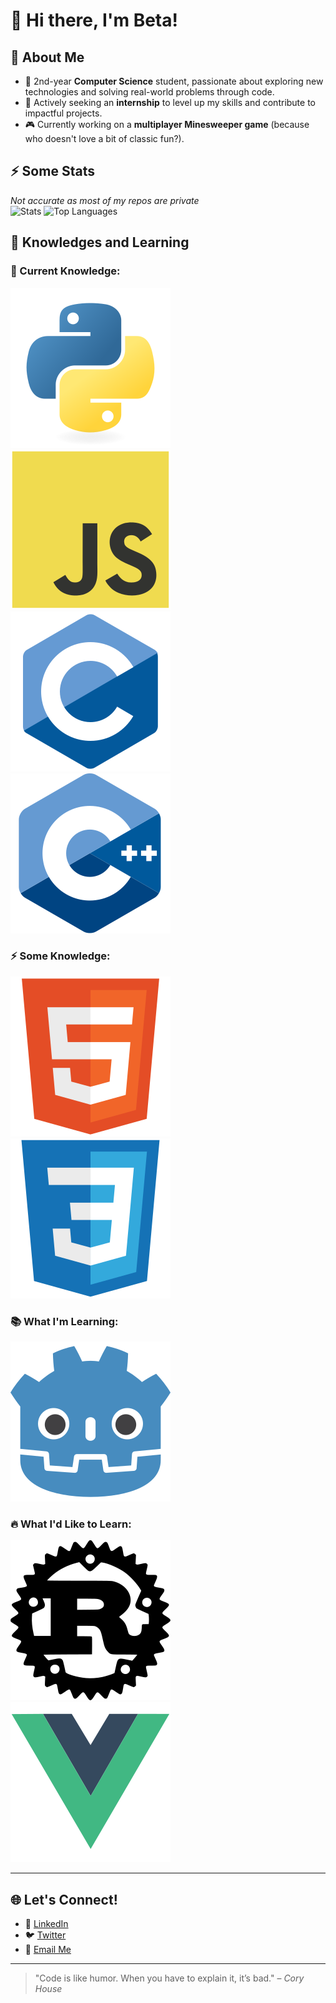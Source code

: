 # 👋 Hi there, I'm Beta!

## 🚀 About Me
- 🌱 2nd-year **Computer Science** student, passionate about exploring new technologies and solving real-world problems through code.
- 💼 Actively seeking an **internship** to level up my skills and contribute to impactful projects.
- 🎮 Currently working on a **multiplayer Minesweeper game** (because who doesn't love a bit of classic fun?).

## ⚡ Some Stats
_Not accurate as most of my repos are private_  
![Stats](https://github-readme-stats.vercel.app/api?username=BetaLouisD&theme=tokyonight)
![Top Languages](https://github-readme-stats.vercel.app/api/top-langs/?username=BetaLouisD&theme=tokyonight)

## 📖 Knowledges and Learning
### 🌱 Current Knowledge:
![Python](https://github.com/devicons/devicon/blob/master/icons/python/python-original.svg)
![JavaScript](https://github.com/devicons/devicon/blob/master/icons/javascript/javascript-original.svg)
![C](https://github.com/devicons/devicon/blob/master/icons/c/c-original.svg)
![C++](https://github.com/devicons/devicon/blob/master/icons/cplusplus/cplusplus-original.svg)

### ⚡ Some Knowledge:
![HTML5](https://github.com/devicons/devicon/blob/master/icons/html5/html5-original.svg)
![CSS3](https://github.com/devicons/devicon/blob/master/icons/css3/css3-original.svg)

### 📚 What I'm Learning:
![Godot](https://github.com/devicons/devicon/blob/master/icons/godot/godot-original.svg)

### 🔥 What I'd Like to Learn:
![Rust](https://github.com/devicons/devicon/blob/master/icons/rust/rust-original.svg)
![VueJS](https://github.com/devicons/devicon/blob/master/icons/vuejs/vuejs-original.svg)

---

## 🌐 Let's Connect!
- 💼 [LinkedIn](https://linkedin.com/in/louis-drouhin)
- 🐦 [Twitter](https://x.com/BetaLouisD)
- 📧 [Email Me](mailto:louis.drouhin@proton.me)

---

> "Code is like humor. When you have to explain it, it’s bad." – _Cory House_

